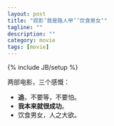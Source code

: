 ```yaml
--- 
layout: post 
title: "观影’我是路人甲’’饮食男女‘" 
tagline: "" 
description: "" 
category: movie 
tags: [movie] 
--- 
```

{% include JB/setup %}

两部电影，三个感慨：

* **追**，不要等，不要怕。    
* **我本来就很成功**。    
* 饮食男女，人之大欲。
